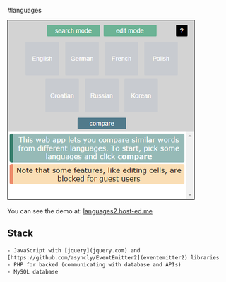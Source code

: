 #languages


![screencapture](screencap.png "screencap")




You can see the demo at:
[languages2.host-ed.me](https://www.languages2.host-ed.me)


## Stack

    - JavaScript with [jquery](jquery.com) and [https://github.com/asyncly/EventEmitter2](eventemitter2) libraries
    - PHP for backed (communicating with database and APIs)
    - MySQL database
